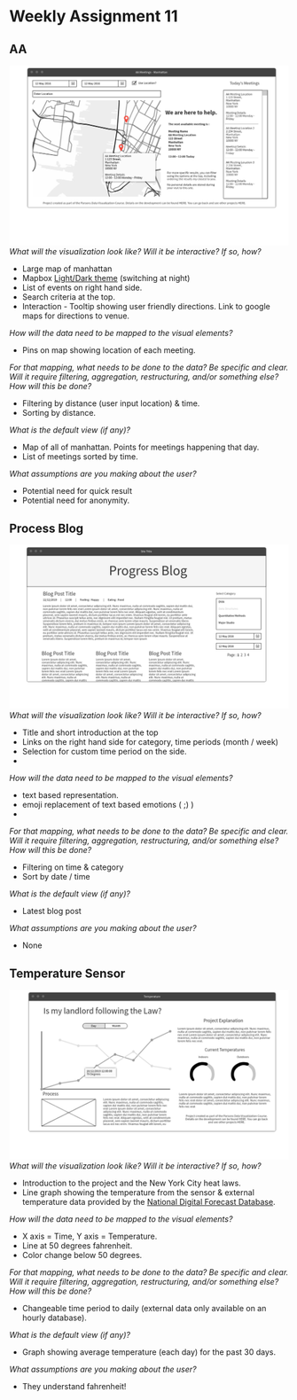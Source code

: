 # Weekly Assignment 11

## AA
![](./AA.png)
*What will the visualization look like? Will it be interactive? If so, how?*
- Large map of manhattan
- Mapbox [Light/Dark theme](https://www.mapbox.com/maps/light-dark/) (switching at night) 
- List of events on right hand side.
- Search criteria at the top.
- Interaction - Tooltip showing user friendly directions. Link to google maps for directions to venue.

*How will the data need to be mapped to the visual elements?* 
- Pins on map showing location of each meeting. 

*For that mapping, what needs to be done to the data? Be specific and clear. Will it require filtering, aggregation, restructuring, and/or something else? How will this be done?* 
- Filtering by distance (user input location) & time.
- Sorting by distance.

*What is the default view (if any)?*
- Map of all of manhattan. Points for meetings happening that day.
- List of meetings sorted by time.

*What assumptions are you making about the user?*
- Potential need for quick result 
- Potential need for anonymity.
  
  
## Process Blog
![](./Progress_Blog.png)
*What will the visualization look like? Will it be interactive? If so, how?*  
- Title and short introduction at the top
- Links on the right hand side for category, time periods (month / week)
- Selection for custom time period on the side.
- 
*How will the data need to be mapped to the visual elements?* 
- text based representation. 
- emoji replacement of text based emotions ( ;) )
- 
*For that mapping, what needs to be done to the data? Be specific and clear. Will it require filtering, aggregation, restructuring, and/or something else? How will this be done?*  
- Filtering on time & category
- Sort by date / time

*What is the default view (if any)?*
- Latest blog post

*What assumptions are you making about the user?*
- None

  
## Temperature Sensor
![](./Temperature.png)
*What will the visualization look like? Will it be interactive? If so, how?*
- Introduction to the project and the New York City heat laws.
- Line graph showing the temperature from the sensor & external temperature data provided by the [National Digital Forecast Database](https://www.nws.noaa.gov/mdl/survey/pgb_survey/dev/rest.php).

*How will the data need to be mapped to the visual elements?* 
- X axis = Time, Y axis = Temperature.
- Line at 50 degrees fahrenheit.
- Color change below 50 degrees.

*For that mapping, what needs to be done to the data? Be specific and clear. Will it require filtering, aggregation, restructuring, and/or something else? How will this be done?*  
- Changeable time period to daily (external data only available on an hourly database).

*What is the default view (if any)?*
- Graph showing average temperature (each day) for the past 30 days.

*What assumptions are you making about the user?*
- They understand fahrenheit!

